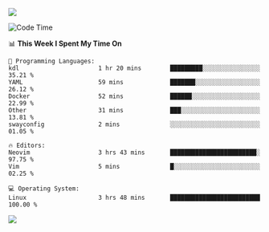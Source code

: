 <!-- [![Top Langs](https://github-readme-stats.vercel.app/api/top-langs/?username=gagahsyuja&theme=dracula&hide_border=true&border_radius=7)](https://github.com/anuraghazra/github-readme-stats) -->

![](https://komarev.com/ghpvc/?username=gagahsyuja&color=orange)

<!--START_SECTION:waka-->
![Code Time](http://img.shields.io/badge/Code%20Time-1%2C474%20hrs%2040%20mins-blue)

📊 **This Week I Spent My Time On** 

```text
💬 Programming Languages: 
kdl                      1 hr 20 mins        █████████░░░░░░░░░░░░░░░░   35.21 % 
YAML                     59 mins             ███████░░░░░░░░░░░░░░░░░░   26.12 % 
Docker                   52 mins             ██████░░░░░░░░░░░░░░░░░░░   22.99 % 
Other                    31 mins             ███░░░░░░░░░░░░░░░░░░░░░░   13.81 % 
swayconfig               2 mins              ░░░░░░░░░░░░░░░░░░░░░░░░░   01.05 % 

🔥 Editors: 
Neovim                   3 hrs 43 mins       ████████████████████████░   97.75 % 
Vim                      5 mins              █░░░░░░░░░░░░░░░░░░░░░░░░   02.25 % 

💻 Operating System: 
Linux                    3 hrs 48 mins       █████████████████████████   100.00 % 
```


<!--END_SECTION:waka-->

![](https://hit.yhype.me/github/profile?account_id=96577465)
